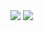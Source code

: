 <image style="display:inline-block" src="https://github-readme-stats.vercel.app/api?username=michelml&include_all_commits=true&show_icons=true&count_private=true&hide_title=true" />

<image style="display:inline-block" src="https://github-readme-stats.vercel.app/api/top-langs/?username=michelml&hide=html,jupyter%20notebook&layout=compact&hide_title=true" />
